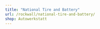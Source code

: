 ```yaml
---
title: "National Tire and Battery"
url: /rockwall/national-tire-and-battery/
shop: Autowerkstatt
---
```

